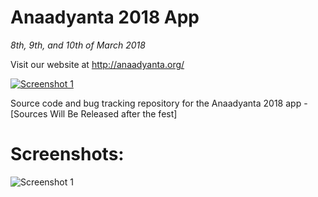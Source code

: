 # Anaadyanta 2018 App
_8th, 9th, and 10th of March 2018_

Visit our website at http://anaadyanta.org/

[![Screenshot 1](https://play.google.com/intl/en_us/badges/images/badge_new.png)](https://play.google.com/store/apps/details?id=com.anaadyanta.ay18)


Source code and bug tracking repository for the Anaadyanta 2018 app - [Sources Will Be Released after the fest]

# Screenshots:

![Screenshot 1](https://lh3.googleusercontent.com/crnS6euJG4uxxWCT7aeg0jUbLlRHwc1EG-N21t4qpnQqyaChHUhjcgIyx2N7UZzDwT8=h900-rw)
